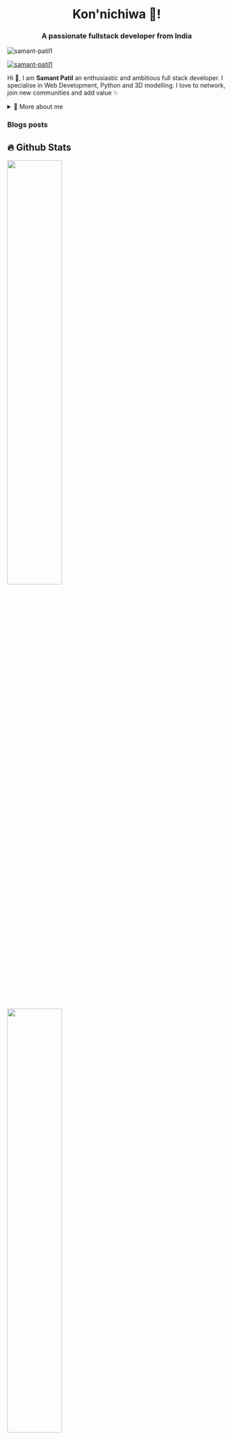 <h1 align="center">Kon'nichiwa 👋!</h1>
<!--<a href="https://top.gg/bot/623481583411658753"><img src="https://i.pinimg.com/originals/4c/d6/ea/4cd6eaa599851725aa5a195d162fb20d.gif" width="100%" height="auto"/></a>-->
<h3 align="center">A passionate fullstack developer from India</h3>

<p align="left"> <img src="https://komarev.com/ghpvc/?username=samant-patil1&label=Profile%20views&color=0e75b6&style=flat" alt="samant-patil1" /> </p>

<p align="left"> <a href="https://github.com/ryo-ma/github-profile-trophy"><img src="https://github-profile-trophy.vercel.app/?username=samant-patil1" alt="samant-patil1" /></a> </p>

Hi 👋, I am **Samant Patil** an enthusiastic and ambitious full stack developer. I specialise in Web Development, Python and 3D modelling. I love to network, join new communities and add value ✨
<div>
<details>
  <summary>🧑 More about me</summary>

- 🔭 I’m currently working on [Find_Any](https://github.com/Samant-Patil1/find-any)

- 🌱 I’m currently learning **Machine Learning Course by Andrew NG**

- 🤝 I’m looking for help with **Robot Designs(Anyone Interested can ping me. We shall create together😊)**

- 👨‍💻 All of my projects are available at [https://github.com/Samant-Patil1/](https://github.com/Samant-Patil1/)

- 📝 I regularly write articles on [https://aviationmarvels.blogspot.com/](https://aviationmarvels.blogspot.com/)

- 💬 Ask me about **Python, Web Dev, 3D modelling**

- 📫 How to reach me **samantpatil.0425@gmail.com**

  Hobbies:
✨ Tech-Enthusiast
✨ Robot Designer
✨ IIT JEE Aspirant :) 
✨ Watching Anime
✨ Reading Webtoons
✨ Football (Trash at it, but good at Goalkeeping XD)
</details>
  
</p>
  
<!--
<details>
  <summary>📕 Blog Posts</summary>
  <br />
</details>
</div>
-->
### Blogs posts
<!-- BLOG-POST-LIST:START -->
<!-- BLOG-POST-LIST:END -->

## 🔥 Github Stats

<!--<img align="right" width="38%" src="https://i.imgur.com/VxANS89.jpg"/>-->

  <a href="https://github.com/Samant-Patil1"><img width="50%" src="https://github-readme-stats.vercel.app/api?username=Samant-Patil1&theme=radical&title_color=ff3068?"></a>
  <a href="https://github.com/Samant-Patil1"><img width="50%" src="http://github-readme-streak-stats.herokuapp.com/?user=Samant-Patil1&theme=radical&date_format=M%20j%5B%2C%20Y%5D&ring=ff3068&fire=ff3068&sideNums=ff3068"></a>
  <a href="https://github.com/Samant-Patil1"><img width="100%" src="https://github.com/Samant-Patil/Samant-Patil/blob/output/github-contribution-grid-snake.svg&theme=radical&"></a>

<h3 align="left">Connect with me:</h3>
<p align="left">
  <a href="https://dev.to/samantpatil1" target="_blank"><img align="center" src="https://img.shields.io/badge/dev.to-0A0A0A?style=for-the-badge&logo=dev.to&logoColor=white" alt="dev.to" height="30" /></a>
  <a href="https://linkedin.com/in/samant-patil" target="_blank"><img align="center" src="https://img.shields.io/badge/LinkedIn-0077B5?style=for-the-badge&logo=linkedin&logoColor=white" alt="LinkedIn" height="30" /></a>
  <a href="https://stackoverflow.com/users/samant-patil" target="_blank"><img align="center" src="https://img.shields.io/badge/Stack%20Overflow-FE7A16?style=for-the-badge&logo=stack-overflow&logoColor=white" alt="Stack Overflow" height="30" /></a>
  <a href="https://kaggle.com/samantpatil" target="_blank"><img align="center" src="https://img.shields.io/badge/Kaggle-20BEFF?style=for-the-badge&logo=kaggle&logoColor=white" alt="Kaggle" height="30" /></a>
  <a href="https://instagram.com/smp96305" target="_blank"><img align="center" src="https://img.shields.io/badge/Instagram-E4405F?style=for-the-badge&logo=instagram&logoColor=white" alt="Instagram" height="30" /></a>
  <a href="https://medium.com/@samantpatil25" target="_blank"><img align="center" src="https://img.shields.io/badge/Medium-12100E?style=for-the-badge&logo=medium&logoColor=white" alt="Medium" height="30" /></a>
  <a href="https://www.codechef.com/users/samantpatil25" target="_blank"><img align="center" src="https://img.shields.io/badge/CodeChef-5B4638?style=for-the-badge&logo=codechef&logoColor=white" alt="CodeChef" height="30" /></a>
  <a href="https://www.hackerrank.com/samantpatil25" target="_blank"><img align="center" src="https://img.shields.io/badge/HackerRank-2EC866?style=for-the-badge&logo=hackerrank&logoColor=white" alt="HackerRank" height="30" /></a>
  <a href="https://www.leetcode.com/samantpatil25" target="_blank"><img align="center" src="https://img.shields.io/badge/LeetCode-FFA116?style=for-the-badge&logo=leetcode&logoColor=white" alt="LeetCode" height="30" /></a>
  <a href="https://www.topcoder.com/members/samant_patil123" target="_blank"><img align="center" src="https://img.shields.io/badge/TopCoder-29A5DB?style=for-the-badge&logo=topcoder&logoColor=white" alt="TopCoder" height="30" /></a>
  <a href="https://discord.gg/codesgeek96305" target="_blank"><img align="center" src="https://img.shields.io/badge/Discord-5865F2?style=for-the-badge&logo=discord&logoColor=white" alt="Discord" height="30" /></a>
  <a href="https://aviationmarvels.blogspot.com/feeds/posts/default?alt=rss" target="_blank"><img align="center" src="https://img.shields.io/badge/RSS-FFA500?style=for-the-badge&logo=rss&logoColor=white" alt="RSS Feed" height="30"/></a>
</p>

<h3 align="left">Languages and Tools:</h3>
<p align="left"> 
  <a href="https://developer.android.com" target="_blank" rel="noreferrer"> <img src="https://img.shields.io/badge/Android-3DDC84?style=for-the-badge&logo=android&logoColor=white" alt="Android" height="30"/> </a> 
  <a href="https://www.arduino.cc/" target="_blank" rel="noreferrer"> <img src="https://img.shields.io/badge/Arduino-00979D?style=for-the-badge&logo=arduino&logoColor=white" alt="Arduino" height="30"/> </a> 
  <a href="https://www.w3schools.com/css/" target="_blank" rel="noreferrer"> <img src="https://img.shields.io/badge/CSS3-1572B6?style=for-the-badge&logo=css3&logoColor=white" alt="CSS3" height="30"/> </a> 
  <a href="https://www.djangoproject.com/" target="_blank" rel="noreferrer"> <img src="https://img.shields.io/badge/Django-092E20?style=for-the-badge&logo=django&logoColor=white" alt="Django" height="30"/> </a> 
  <a href="https://www.docker.com/" target="_blank" rel="noreferrer"> <img src="https://img.shields.io/badge/Docker-2496ED?style=for-the-badge&logo=docker&logoColor=white" alt="Docker" height="30"/> </a> 
  <a href="https://www.figma.com/" target="_blank" rel="noreferrer"> <img src="https://img.shields.io/badge/Figma-F24E1E?style=for-the-badge&logo=figma&logoColor=white" alt="Figma" height="30"/> </a> 
  <a href="https://flask.palletsprojects.com/" target="_blank" rel="noreferrer"> <img src="https://img.shields.io/badge/Flask-000000?style=for-the-badge&logo=flask&logoColor=white" alt="Flask" height="30"/> </a> 
  <a href="https://flutter.dev" target="_blank" rel="noreferrer"> <img src="https://img.shields.io/badge/Flutter-02569B?style=for-the-badge&logo=flutter&logoColor=white" alt="Flutter" height="30"/> </a> 
  <a href="https://www.framer.com/" target="_blank" rel="noreferrer"> <img src="https://img.shields.io/badge/Framer-0055FF?style=for-the-badge&logo=framer&logoColor=white" alt="Framer" height="30"/> </a> 
  <a href="https://git-scm.com/" target="_blank" rel="noreferrer"> <img src="https://img.shields.io/badge/Git-F05032?style=for-the-badge&logo=git&logoColor=white" alt="Git" height="30"/> </a> 
  <a href="https://www.w3.org/html/" target="_blank" rel="noreferrer"> <img src="https://img.shields.io/badge/HTML5-E34F26?style=for-the-badge&logo=html5&logoColor=white" alt="HTML5" height="30"/> </a> 
  <a href="https://www.java.com" target="_blank" rel="noreferrer"> <img src="https://img.shields.io/badge/Java-007396?style=for-the-badge&logo=java&logoColor=white" alt="Java" height="30"/> </a> 
  <a href="https://developer.mozilla.org/en-US/docs/Web/JavaScript" target="_blank" rel="noreferrer"> <img src="https://img.shields.io/badge/JavaScript-F7DF1E?style=for-the-badge&logo=javascript&logoColor=black" alt="JavaScript" height="30"/> </a> 
  <a href="https://jekyllrb.com/" target="_blank" rel="noreferrer"> <img src="https://img.shields.io/badge/Jekyll-CC0000?style=for-the-badge&logo=jekyll&logoColor=white" alt="Jekyll" height="30"/> </a> 
  <a href="https://www.mysql.com/" target="_blank" rel="noreferrer"> <img src="https://img.shields.io/badge/MySQL-4479A1?style=for-the-badge&logo=mysql&logoColor=white" alt="MySQL" height="30"/> </a> 
  <a href="https://www.nginx.com" target="_blank" rel="noreferrer"> <img src="https://img.shields.io/badge/NGINX-009639?style=for-the-badge&logo=nginx&logoColor=white" alt="NGINX" height="30"/> </a> 
  <a href="https://www.python.org" target="_blank" rel="noreferrer"> <img src="https://img.shields.io/badge/Python-3776AB?style=for-the-badge&logo=python&logoColor=white" alt="Python" height="30"/> </a> 
  <a href="https://pytorch.org/" target="_blank" rel="noreferrer"> <img src="https://img.shields.io/badge/PyTorch-EE4C2C?style=for-the-badge&logo=pytorch&logoColor=white" alt="PyTorch" height="30"/> </a> 
  <a href="https://www.tensorflow.org" target="_blank" rel="noreferrer"> <img src="https://img.shields.io/badge/TensorFlow-FF6F00?style=for-the-badge&logo=tensorflow&logoColor=white" alt="TensorFlow" height="30"/> </a> 
  <a href="https://code.visualstudio.com/" target="_blank" rel="noreferrer"> <img src="https://img.shields.io/badge/Visual_Studio_Code-0078D4?style=for-the-badge&logo=visual%20studio%20code&logoColor=white" alt="VS Code" height="30"/> </a> 
</p>
